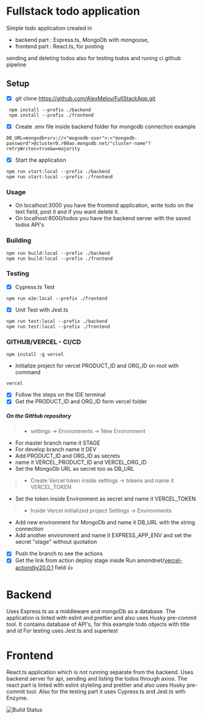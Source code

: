 # Fullstack todo application
Simple todo application created in
- backend part : Express.ts, MongoDb with mongoose,
- frontend part : React.ts, for posting

sending and deleting todos also for testing todos and runing ci github pipeline

## Setup

- [x] git clone https://github.com/AlexMelov/FullStackApp.git
```
 npm install --prefix ./backend
 npm install --prefix ./frontend
```
- [x] Create .env file inside backend folder for mongodb connection example
 ```mognoose connection
DB_URL=mongodb+srv://<"mognodb-user">:<"mongodb-password">@cluster0.r00ao.mongodb.net/"cluster-name"?retryWrites=true&w=majority
```
- [x] Start the application

```start app
npm run start:local --prefix ./backend
npm run start:local --prefix ./frontend
```
### Usage
- On localhost:3000 you have the frontend application, write todo on the text field, post it and if you want delete it.
- On localhost:8000/todos you have the backend server with the saved todos API's
### Building
```Build
npm run build:local --prefix ./backend
npm run build:local --prefix ./frontend
```
### Testing
- [x] Cypress.ts Test
```Testing
npm run e2e:local --prefix ./frontend
```
-[x] Unit Test with Jest.ts
```Jest Test
npm run test:local --prefix ./backend
npm run test:local --prefix ./frontend
```
### GITHUB/VERCEL -  CI/CD

```Vercel
npm install -g vercel
```
- Initialize project for vercel PRODUCT_ID and ORG_ID on root with command
```vercel command
vercel
```
- [x] Follow the steps on the IDE terminal
- [x] Get the PRODUCT_ID and ORG_ID form vercel folder
##### On the GitHub repository

> - settings -> Environments -> New Environment
- For master branch name it STAGE
- For develop branch name it DEV
- Add PRODUCT_ID and ORG_ID as secrets
- name it VERCEL_PRODUCT_ID and VERCEL_ORG_ID
- Set the MongoDb URL as secret too as DB_URL
> - Create Vercel token inside settings -> tokens and name it VERCEL_TOKEN
- Set the token inside Environment as secret and name it VERCEL_TOKEN
> - Inside Vercel initialized project Settings -> Environments
- Add new environment for MongoDb and name it DB_URL with the string connection
- Add another environment and name it EXPRESS_APP_ENV and set the secret "stage" without quotation
- [x] Push the branch to see the actions
- [x] Get the link from action deploy stage inside Run amondnet/vercel-action@v20.0.1 field :+1:

# Backend
Uses Express.ts as a middleware and mongoDb as a database.
The application is linted with eslint and prettier and also uses Husky pre-commit tool.
It contains database of API's, for this example todo objects with title and id
For testing uses Jest.ts and supertest

# Frontend
React.ts application which is not running separate from the backend.
Uses backend server for api, sending and listing the todos through axios.
The react part is linted with eslint styleling and prettier and also uses Husky pre-commit tool.
Also for the testing part it uses Cypress.ts and Jest.ts with Enzyme.

![Build Status](https://img.shields.io/appveyor/build/AlexMelov/FullStackApp?style=plastic)

